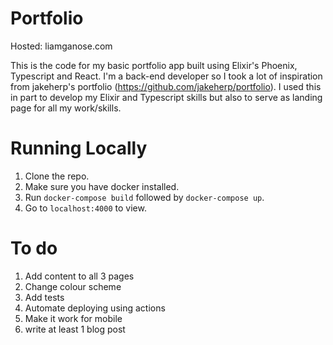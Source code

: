 # Portfolio
Hosted: liamganose.com

This is the code for my basic portfolio app built using Elixir's Phoenix, Typescript and React.
I'm a back-end developer so I took a lot of inspiration from jakeherp's portfolio (https://github.com/jakeherp/portfolio).
I used this in part to develop my Elixir and Typescript skills but also to serve as landing page for all my work/skills.

# Running Locally
1. Clone the repo.
2. Make sure you have docker installed.
3. Run `docker-compose build` followed by `docker-compose up`.
4. Go to `localhost:4000` to view.

# To do
1. Add content to all 3 pages
2. Change colour scheme
3. Add tests
4. Automate deploying using actions
5. Make it work for mobile
6. write at least 1 blog post
